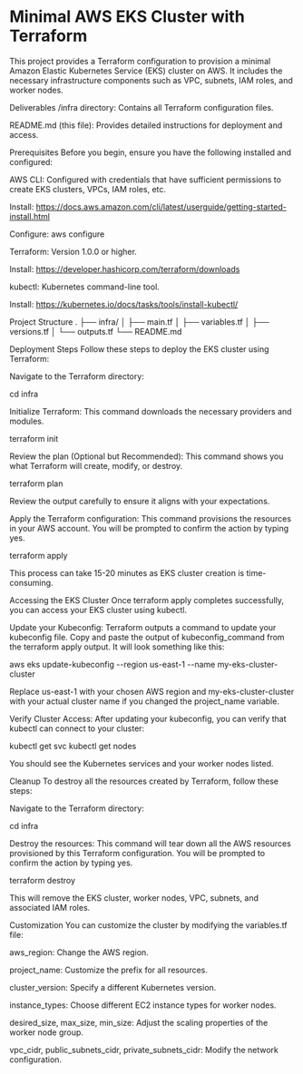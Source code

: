 # Minimal AWS EKS Cluster with Terraform
This project provides a Terraform configuration to provision a minimal Amazon Elastic Kubernetes Service (EKS) cluster on AWS. It includes the necessary infrastructure components such as VPC, subnets, IAM roles, and worker nodes.

Deliverables
/infra directory: Contains all Terraform configuration files.

README.md (this file): Provides detailed instructions for deployment and access.

Prerequisites
Before you begin, ensure you have the following installed and configured:

AWS CLI: Configured with credentials that have sufficient permissions to create EKS clusters, VPCs, IAM roles, etc.

Install: https://docs.aws.amazon.com/cli/latest/userguide/getting-started-install.html

Configure: aws configure

Terraform: Version 1.0.0 or higher.

Install: https://developer.hashicorp.com/terraform/downloads

kubectl: Kubernetes command-line tool.

Install: https://kubernetes.io/docs/tasks/tools/install-kubectl/

Project Structure
.
├── infra/
│   ├── main.tf
│   ├── variables.tf
│   ├── versions.tf
│   └── outputs.tf
└── README.md

Deployment Steps
Follow these steps to deploy the EKS cluster using Terraform:

Navigate to the Terraform directory:

cd infra

Initialize Terraform:
This command downloads the necessary providers and modules.

terraform init

Review the plan (Optional but Recommended):
This command shows you what Terraform will create, modify, or destroy.

terraform plan

Review the output carefully to ensure it aligns with your expectations.

Apply the Terraform configuration:
This command provisions the resources in your AWS account. You will be prompted to confirm the action by typing yes.

terraform apply

This process can take 15-20 minutes as EKS cluster creation is time-consuming.

Accessing the EKS Cluster
Once terraform apply completes successfully, you can access your EKS cluster using kubectl.

Update your Kubeconfig:
Terraform outputs a command to update your kubeconfig file. Copy and paste the output of kubeconfig_command from the terraform apply output. It will look something like this:

aws eks update-kubeconfig --region us-east-1 --name my-eks-cluster-cluster

Replace us-east-1 with your chosen AWS region and my-eks-cluster-cluster with your actual cluster name if you changed the project_name variable.

Verify Cluster Access:
After updating your kubeconfig, you can verify that kubectl can connect to your cluster:

kubectl get svc
kubectl get nodes

You should see the Kubernetes services and your worker nodes listed.

Cleanup
To destroy all the resources created by Terraform, follow these steps:

Navigate to the Terraform directory:

cd infra

Destroy the resources:
This command will tear down all the AWS resources provisioned by this Terraform configuration. You will be prompted to confirm the action by typing yes.

terraform destroy

This will remove the EKS cluster, worker nodes, VPC, subnets, and associated IAM roles.

Customization
You can customize the cluster by modifying the variables.tf file:

aws_region: Change the AWS region.

project_name: Customize the prefix for all resources.

cluster_version: Specify a different Kubernetes version.

instance_types: Choose different EC2 instance types for worker nodes.

desired_size, max_size, min_size: Adjust the scaling properties of the worker node group.

vpc_cidr, public_subnets_cidr, private_subnets_cidr: Modify the network configuration.
